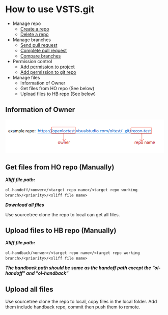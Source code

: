 # How to use VSTS.git

* Manage repo
    * [Create a repo](https://www.visualstudio.com/en-us/docs/git/create-new-repo)
	* [Delete a repo](https://www.visualstudio.com/en-us/docs/git/delete-existing-repo)
* Manage branches
    * [Send pull request](https://www.visualstudio.com/en-us/docs/git/pull-requests#start-creating-a-pull-request)
    * [Complete pull request](https://www.visualstudio.com/en-us/docs/git/pull-requests#complete-the-pull-request)
    * [Compare branches](https://www.visualstudio.com/en-us/docs/git/tutorial/history#compare-branches)
* Permission control
    * [Add permission to project](https://www.visualstudio.com/en-us/docs/setup-admin/permissions#team-project)
    * [Add permission to git repo](https://www.visualstudio.com/en-us/docs/setup-admin/permissions#git-repository)
* Manage files
    * Information of Owner
	* Get files from HO repo (See below)
	* Upload files to HB repo (See below)

## Information of Owner
![loc_use_VSTSgit](../../images/loc_use_VSTSgit.png)

## Get files from HO repo (Manually)

***Xliff file path:***

`ol-handoff/<onwer>/<target repo name>/<target repo working branch>/<priority>/<xliff file name>`

***Download all files***

Use sourcetree clone the repo to local can get all files.

## Upload files to HB repo (Manually)

***Xliff file path:***

`ol-handback/<onwer>/<target repo name>/<target repo working branch>/<priority>/<xliff file name>`

***The handback path should be same as the handoff path except the "ol-handoff" and "ol-handback"***

## Upload all files

Use sourcetree clone the repo to local, copy files in the local folder. Add them include handback repo, commit then push them to remote.
